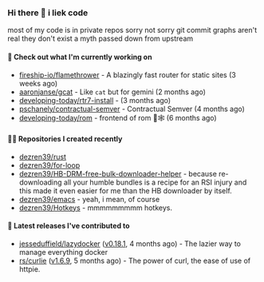 ### Hi there 👋 i liek code
most of my code is in private repos sorry not sorry git commit graphs aren't real they don't exist a myth passed down from upstream

#### 👷 Check out what I'm currently working on

- [fireship-io/flamethrower](https://github.com/fireship-io/flamethrower) - A blazingly fast router for static sites (3 weeks ago)
- [aaronjanse/gcat](https://github.com/aaronjanse/gcat) - Like `cat` but for gemini (2 months ago)
- [developing-today/rtr7-install](https://github.com/developing-today/rtr7-install) -  (3 months ago)
- [pschanely/contractual-semver](https://github.com/pschanely/contractual-semver) - Contractual Semver (4 months ago)
- [developing-today/rom](https://github.com/developing-today/rom) - frontend of rom 📇🕸️ (6 months ago)

#### 👨‍💻 Repositories I created recently

- [dezren39/rust](https://github.com/dezren39/rust)
- [dezren39/for-loop](https://github.com/dezren39/for-loop)
- [dezren39/HB-DRM-free-bulk-downloader-helper](https://github.com/dezren39/HB-DRM-free-bulk-downloader-helper) - because re-downloading all your humble bundles is a recipe for an RSI injury and this made it even easier for me than the HB downloader by itself.
- [dezren39/emacs](https://github.com/dezren39/emacs) - yeah, i mean, of course
- [dezren39/Hotkeys](https://github.com/dezren39/Hotkeys) - mmmmmmmmm hotkeys.

#### 🚀 Latest releases I've contributed to

- [jesseduffield/lazydocker](https://github.com/jesseduffield/lazydocker) ([v0.18.1](https://github.com/jesseduffield/lazydocker/releases/tag/v0.18.1), 4 months ago) - The lazier way to manage everything docker
- [rs/curlie](https://github.com/rs/curlie) ([v1.6.9](https://github.com/rs/curlie/releases/tag/v1.6.9), 5 months ago) - The power of curl, the ease of use of httpie.
